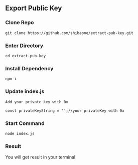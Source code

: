 ## Export Public Key

### Clone Repo

```
git clone https://github.com/shibaone/extract-pub-key.git
```

### Enter Directory

```
cd extract-pub-key
```

### Install Dependency

```
npm i
```

### Update index.js

```
Add your private key with 0x

const privateKeyString = '';//your privateKey with 0x
```

### Start Command

```
node index.js
```

### Result

You will get result in your terminal